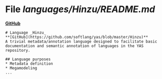 # File _languages/Hinzu/README.md_
**[GitHub](https://github.com/softlang/yas/blob/master/languages/Hinzu/README.md)**
```
# Language _Hinzu_
**[GitHub](https://github.com/softlang/yas/blob/master/Hinzu)**
A trivial metadata/annotation language designed to facilitate basic documentation and semantic annotation of languages in the YAS repository.

## Language purposes
* Metadata definition
* Megamodeling
...
```
